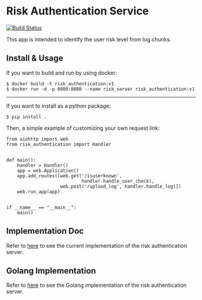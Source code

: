 # Risk Authentication Service

[![Build Status](https://app.travis-ci.com/lidall/risk-authentication-service.svg?branch=main)](https://app.travis-ci.com/lidall/risk-authentication-service)

This app is intended to identify the user risk level from log chunks.

## Install & Usage

If you want to build and run by using docker:

```
$ docker build -t risk_authentication:v1
$ docker run -d -p 8080:8080 --name risk_server risk_authentication:v1
```

---

If you want to install as a python package:
```
$ pip install .
```

Then, a simple example of customizing your own request link:

```
from aiohttp import web
from risk_authentication import Handler


def main():
    handler = Handler()
    app = web.Application()
    app.add_routes([web.get('/isuserknown',
                            handler.handle_user_check),
                    web.post('/upload_log', handler.handle_log)])
    web.run_app(app)


if __name__ == "__main__":
    main()
```

## Implementation Doc

Refer to [here](docs/doc.md) to see the current implementation of the risk authentication server.

## Golang Implementation

Refer to [here](https://github.com/lidall/risk_auth_go) to see the Golang implementation of the risk authentication server.


